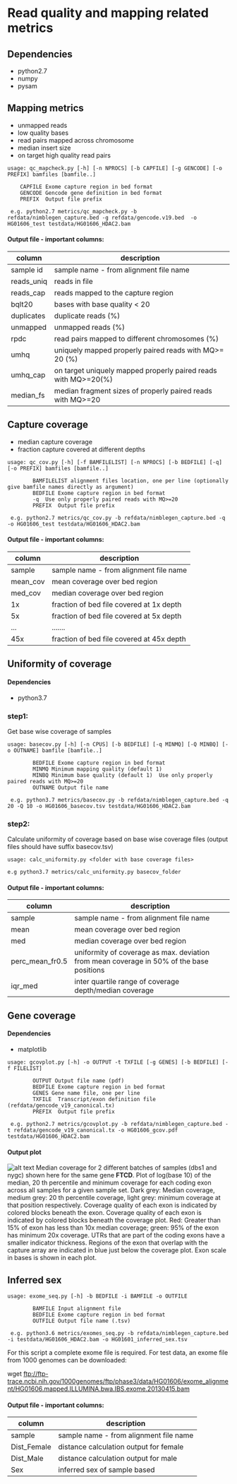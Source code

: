 # Read quality and mapping related metrics 


## Dependencies

* python2.7
* numpy
* pysam 


## Mapping metrics
* unmapped reads
* low quality bases
* read pairs mapped across chromosome
* median insert size
* on target high quality read pairs

```
usage: qc_mapcheck.py [-h] [-n NPROCS] [-b CAPFILE] [-g GENCODE] [-o PREFIX] bamfiles [bamfile..]

	CAPFILE	Exome capture region in bed format
	GENCODE	Gencode gene definition in bed format
	PREFIX	Output file prefix

 e.g. python2.7 metrics/qc_mapcheck.py -b refdata/nimblegen_capture.bed -g refdata/gencode.v19.bed  -o HG01606_test testdata/HG01606_HDAC2.bam
```
#### Output file - important columns:


|    column		       | description                                                 |
| ---------------------------- | ------------------------------------------------------------ |
| sample id                    | sample name - from alignment file name                       |
| reads_uniq                   | reads in file                                                |
| reads_cap                    | reads mapped to the capture region                           |
| bqlt20                       |  bases with base quality < 20                                |
| duplicates                   | duplicate reads (%)                                          |
| unmapped                     | unmapped reads (%)                                           |
| rpdc                         | read pairs mapped to different chromosomes (%)               |
| umhq                         | uniquely mapped properly paired reads with MQ>= 20 (%)       |
| umhq_cap                     | on target uniquely mapped properly paired reads with MQ>=20(%)|
| median_fs                    | median fragment sizes of properly paired reads with MQ>=20   |

## Capture coverage
* median capture coverage
* fraction capture covered at different depths

```
usage: qc_cov.py [-h] [-f BAMFILELIST] [-n NPROCS] [-b BEDFILE] [-q] [-o PREFIX] bamfiles [bamfile..]

        BAMFILELIST alignment files location, one per line (optionally give bamfile names directly as argument)
        BEDFILE Exome capture region in bed format
        -q  Use only properly paired reads with MQ>=20
        PREFIX  Output file prefix

 e.g. python2.7 metrics/qc_cov.py -b refdata/nimblegen_capture.bed -q -o HG01606_test testdata/HG01606_HDAC2.bam
```
#### Output file - important columns:


|    column                    | description                                                 |
| ---------------------------- | ------------------------------------------------------------ |
| sample                       | sample name - from alignment file name                       |
| mean_cov                     | mean coverage over bed region                                |
| med_cov                      | median coverage over bed region                              |
| 1x                           | fraction of bed file covered at 1x depth                     |
| 5x                           | fraction of bed file covered at 5x depth                     |
| ...                          | .......                                                     |
| 45x                          | fraction of bed file covered at 45x depth                     |

## Uniformity of coverage
#### Dependencies
* python3.7

### step1:
Get base wise coverage of samples


```
usage: basecov.py [-h] [-n CPUS] [-b BEDFILE] [-q MINMQ] [-Q MINBQ] [-o OUTNAME] bamfile [bamfile..]

        BEDFILE Exome capture region in bed format
        MINMQ Minimum mapping quality (default 1)
        MINBQ Minimum base quality (default 1)  Use only properly paired reads with MQ>=20
        OUTNAME Output file name

 e.g. python3.7 metrics/basecov.py -b refdata/nimblegen_capture.bed -q 20 -Q 10 -o HG01606_basecov.tsv testdata/HG01606_HDAC2.bam

```
### step2:
Calculate uniformity of coverage based on base wise coverage files (output files should have suffix basecov.tsv)
```
usage: calc_uniformity.py <folder with base coverage files>

e.g python3.7 metrics/calc_uniformity.py basecov_folder
```
#### Output file - important columns:


|    column                    | description                                                 |
| ---------------------------- | ------------------------------------------------------------ |
| sample                       | sample name - from alignment file name                       |
| mean                         | mean coverage over bed region                                |
| med                          | median coverage over bed region                              |
| perc_mean_fr0.5              | uniformity of coverage as max. deviation from mean coverage in 50% of the base positions|
| iqr_med                      | inter quartile range of coverage depth/median coverage       |


## Gene coverage

#### Dependencies
* matplotlib

```
usage: gcovplot.py [-h] -o OUTPUT -t TXFILE [-g GENES] [-b BEDFILE] [-f FILELIST] 

        OUTPUT Output file name (pdf)
        BEDFILE Exome capture region in bed format
        GENES Gene name file, one per line
        TXFILE  Transcript/exon definition file (refdata/gencode_v19_canonical.tx)
        PREFIX  Output file prefix

 e.g. python2.7 metrics/gcovplot.py -b refdata/nimblegen_capture.bed -t refdata/gencode_v19_canonical.tx -o HG01606_gcov.pdf testdata/HG01606_HDAC2.bam
```
#### Output plot 
![alt text](gcov2.png)
Median coverage for 2 different batches of samples (dbs1 and nygc) shown here for the same gene **FTCD**.
Plot of log(base 10) of the median, 20 th percentile and minimum coverage for
each coding exon across all samples for a given sample set. Dark grey: Median coverage,
medium grey: 20 th percentile coverage, light grey: minimum coverage at that position
respectively. Coverage quality of each exon is indicated by colored blocks beneath the exon.
Coverage quality of each exon is indicated by colored blocks beneath the coverage plot. Red:
Greater than 15% of exon has less than 10x median coverage; green: 95% of the exon has
minimum 20x coverage. UTRs that are part of the coding exons have a smaller indicator
thickness. Regions of the exon that overlap with the capture array are indicated in blue just
below the coverage plot. Exon scale in bases is shown in each plot. 
## Inferred sex

```
usage: exome_seq.py [-h] -b BEDFILE -i BAMFILE -o OUTFILE

        BAMFILE Input alignment file
        BEDFILE Exome capture region in bed format
        OUTFILE Output file name (.tsv)

 e.g. python3.6 metrics/exomes_seq.py -b refdata/nimblegen_capture.bed -i testdata/HG01606_HDAC2.bam -o HG01601_inferred_sex.tsv
```
For this script a complete exome file is required. For test data, an exome file from 1000 genomes can be downloaded:

wget ftp://ftp-trace.ncbi.nih.gov/1000genomes/ftp/phase3/data/HG01606/exome_alignment/HG01606.mapped.ILLUMINA.bwa.IBS.exome.20130415.bam
#### Output file - important columns:


|    column                    | description                                                 |
| ---------------------------- | ------------------------------------------------------------ |
| sample                       | sample name - from alignment file name                       |
| Dist_Female                  | distance calculation output for female                       |
| Dist_Male                    | distance calculation output for male                         |
| Sex                          | inferred sex of sample based                                 |

